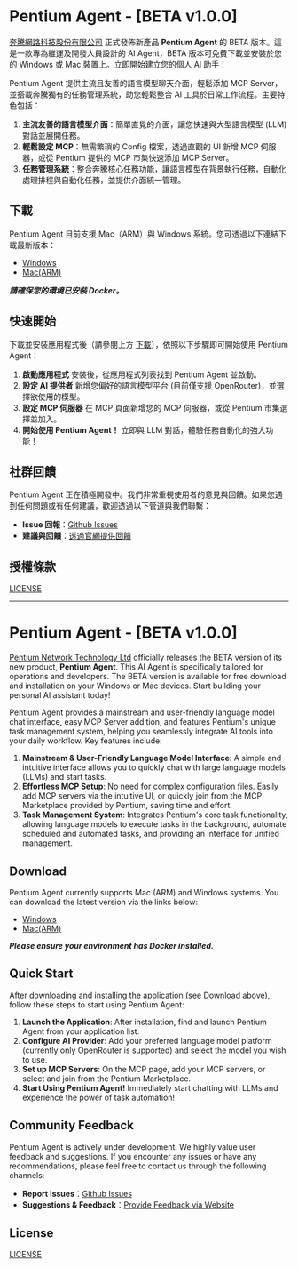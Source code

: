 # Pentium Agent - [BETA v1.0.0]

[奔騰網路科技股份有限公司](https://www.pentiumnetwork.com/) 正式發佈新產品 **Pentium Agent** 的 BETA 版本。這是一款專為維運及開發人員設計的 AI Agent，BETA 版本可免費下載並安裝於您的 Windows 或 Mac 裝置上。立即開始建立您的個人 AI 助手！

Pentium Agent 提供主流且友善的語言模型聊天介面，輕鬆添加 MCP Server，並搭載奔騰獨有的任務管理系統，助您輕鬆整合 AI 工具於日常工作流程。主要特色包括：

1.  **主流友善的語言模型介面**：簡單直覺的介面，讓您快速與大型語言模型 (LLM) 對話並展開任務。
2.  **輕鬆設定 MCP**：無需繁瑣的 Config 檔案，透過直觀的 UI 新增 MCP 伺服器，或從 Pentium 提供的 MCP 市集快速添加 MCP Server。
3.  **任務管理系統**：整合奔騰核心任務功能，讓語言模型在背景執行任務，自動化處理排程與自動化任務，並提供介面統一管理。

## 下載

Pentium Agent 目前支援 Mac（ARM）與 Windows 系統。您可透過以下連結下載最新版本：

* [Windows](#)
* [Mac(ARM)](#)

***請確保您的環境已安裝 Docker。***

## 快速開始

下載並安裝應用程式後（請參閱上方 [下載](#下載)），依照以下步驟即可開始使用 Pentium Agent：

1.  **啟動應用程式** 安裝後，從應用程式列表找到 Pentium Agent 並啟動。
2.  **設定 AI 提供者** 新增您偏好的語言模型平台 (目前僅支援 OpenRouter)，並選擇欲使用的模型。
3.  **設定 MCP 伺服器** 在 MCP 頁面新增您的 MCP 伺服器，或從 Pentium 市集選擇並加入。
4.  **開始使用 Pentium Agent！** 立即與 LLM 對話，體驗任務自動化的強大功能！

## 社群回饋

Pentium Agent 正在積極開發中。我們非常重視使用者的意見與回饋。如果您遇到任何問題或有任何建議，歡迎透過以下管道與我們聯繫：

* **Issue 回報**：[Github Issues](https://github.com/pnetwork/operator-agent/issues)
* **建議與回饋**：[透過官網提供回饋](https://www.pentiumnetwork.com/)

## 授權條款

[LICENSE](LICENSE)

---

# Pentium Agent - [BETA v1.0.0]

[Pentium Network Technology Ltd](https://www.pentiumnetwork.com/) officially releases the BETA version of its new product, **Pentium Agent**. This AI Agent is specifically tailored for operations and developers. The BETA version is available for free download and installation on your Windows or Mac devices. Start building your personal AI assistant today!

Pentium Agent provides a mainstream and user-friendly language model chat interface, easy MCP Server addition, and features Pentium's unique task management system, helping you seamlessly integrate AI tools into your daily workflow. Key features include:

1.  **Mainstream & User-Friendly Language Model Interface**: A simple and intuitive interface allows you to quickly chat with large language models (LLMs) and start tasks.
2.  **Effortless MCP Setup**: No need for complex configuration files. Easily add MCP servers via the intuitive UI, or quickly join from the MCP Marketplace provided by Pentium, saving time and effort.
3.  **Task Management System**: Integrates Pentium's core task functionality, allowing language models to execute tasks in the background, automate scheduled and automated tasks, and providing an interface for unified management.

## Download

Pentium Agent currently supports Mac (ARM) and Windows systems. You can download the latest version via the links below:

* [Windows](#)
* [Mac(ARM)](#)

***Please ensure your environment has Docker installed.***

## Quick Start

After downloading and installing the application (see [Download](#download) above), follow these steps to start using Pentium Agent:

1.  **Launch the Application**: After installation, find and launch Pentium Agent from your application list.
2.  **Configure AI Provider**: Add your preferred language model platform (currently only OpenRouter is supported) and select the model you wish to use.
3.  **Set up MCP Servers**: On the MCP page, add your MCP servers, or select and join from the Pentium Marketplace.
4.  **Start Using Pentium Agent!** Immediately start chatting with LLMs and experience the power of task automation!

## Community Feedback

Pentium Agent is actively under development. We highly value user feedback and suggestions. If you encounter any issues or have any recommendations, please feel free to contact us through the following channels:

* **Report Issues**：[Github Issues](https://github.com/pnetwork/operator-agent/issues)
* **Suggestions & Feedback**：[Provide Feedback via Website](https://www.pentiumnetwork.com/)

## License

[LICENSE](LICENSE)